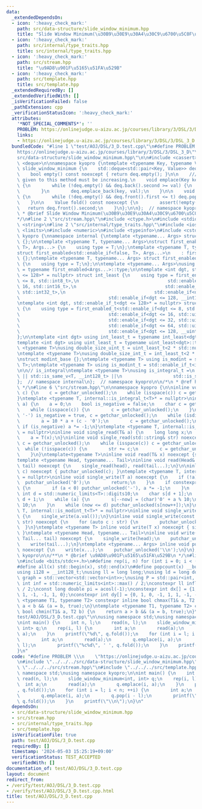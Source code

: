 ```yaml
---
data:
  _extendedDependsOn:
  - icon: ':heavy_check_mark:'
    path: src/data-structure/slide_window_minimum.hpp
    title: "Slide Window Minimum(\u30B9\u30E9\u30A4\u30C9\u6700\u5C0F\u5024)"
  - icon: ':heavy_check_mark:'
    path: src/internal/type_traits.hpp
    title: src/internal/type_traits.hpp
  - icon: ':heavy_check_mark:'
    path: src/stream.hpp
    title: "\u9AD8\u901F\u5165\u51FA\u529B"
  - icon: ':heavy_check_mark:'
    path: src/template.hpp
    title: src/template.hpp
  _extendedRequiredBy: []
  _extendedVerifiedWith: []
  _isVerificationFailed: false
  _pathExtension: cpp
  _verificationStatusIcon: ':heavy_check_mark:'
  attributes:
    '*NOT_SPECIAL_COMMENTS*': ''
    PROBLEM: https://onlinejudge.u-aizu.ac.jp/courses/library/3/DSL/3/DSL_3_D
    links:
    - https://onlinejudge.u-aizu.ac.jp/courses/library/3/DSL/3/DSL_3_D
  bundledCode: "#line 1 \"test/AOJ/DSL/3_D.test.cpp\"\n#define PROBLEM \\\n    \"\
    https://onlinejudge.u-aizu.ac.jp/courses/library/3/DSL/3/DSL_3_D\"\n#line 2 \"\
    src/data-structure/slide_window_minimum.hpp\"\n\n#include <cassert>\n#include\
    \ <deque>\n\nnamespace kyopro {\ntemplate <typename Key, typename Value> class\
    \ slide_window_minimum {\n    std::deque<std::pair<Key, Value>> deq;\n\npublic:\n\
    \    bool empty() const noexcept { return deq.empty(); }\n\n    /// @note keys\
    \ given to this method must be increasing.\n    void emplace(Key key, Value val)\
    \ {\n        while (!deq.empty() && deq.back().second >= val) {\n            deq.pop_back();\n\
    \        }\n        deq.emplace_back(key, val);\n    }\n\n    void pop(Key t)\
    \ {\n        while (!deq.empty() && deq.front().first <= t) deq.pop_front();\n\
    \    }\n\n    Value fold() const noexcept {\n        assert(!empty());\n     \
    \   return deq.front().second;\n    }\n};\n\n};  // namespace kyopro\n\n/**\n\
    \ * @brief Slide Window Minimum(\u30B9\u30E9\u30A4\u30C9\u6700\u5C0F\u5024)\n\
    */\n#line 2 \"src/stream.hpp\"\n#include <ctype.h>\n#include <stdio.h>\n#include\
    \ <string>\n#line 2 \"src/internal/type_traits.hpp\"\n#include <iostream>\n#include\
    \ <limits>\n#include <numeric>\n#include <typeinfo>\n#include <cstdint>\n\nnamespace\
    \ kyopro {\nnamespace internal {\ntemplate <typename... Args> struct first_enabled\
    \ {};\n\ntemplate <typename T, typename... Args>\nstruct first_enabled<std::enable_if<true,\
    \ T>, Args...> {\n    using type = T;\n};\ntemplate <typename T, typename... Args>\n\
    struct first_enabled<std::enable_if<false, T>, Args...>\n    : first_enabled<Args...>\
    \ {};\ntemplate <typename T, typename... Args> struct first_enabled<T, Args...>\
    \ {\n    using type = T;\n};\n\ntemplate <typename... Args>\nusing first_enabled_t\
    \ = typename first_enabled<Args...>::type;\n\ntemplate <int dgt, std::enable_if_t<dgt\
    \ <= 128>* = nullptr> struct int_least {\n    using type = first_enabled_t<std::enable_if<dgt\
    \ <= 8, std::int8_t>,\n                                 std::enable_if<dgt <=\
    \ 16, std::int16_t>,\n                                 std::enable_if<dgt <= 32,\
    \ std::int32_t>,\n                                 std::enable_if<dgt <= 64, std::int64_t>,\n\
    \                                 std::enable_if<dgt <= 128, __int128_t>>;\n};\n\
    \ntemplate <int dgt, std::enable_if_t<dgt <= 128>* = nullptr> struct uint_least\
    \ {\n    using type = first_enabled_t<std::enable_if<dgt <= 8, std::uint8_t>,\n\
    \                                 std::enable_if<dgt <= 16, std::uint16_t>,\n\
    \                                 std::enable_if<dgt <= 32, std::uint32_t>,\n\
    \                                 std::enable_if<dgt <= 64, std::uint64_t>,\n\
    \                                 std::enable_if<dgt <= 128, __uint128_t>>;\n\
    };\n\ntemplate <int dgt> using int_least_t = typename int_least<dgt>::type;\n\
    template <int dgt> using uint_least_t = typename uint_least<dgt>::type;\n\ntemplate\
    \ <typename T>\nusing double_size_uint_t = uint_least_t<2 * std::numeric_limits<T>::digits>;\n\
    \ntemplate <typename T>\nusing double_size_int_t = int_least_t<2 * std::numeric_limits<T>::digits>;\n\
    \nstruct modint_base {};\ntemplate <typename T> using is_modint = std::is_base_of<modint_base,\
    \ T>;\ntemplate <typename T> using is_modint_t = std::enable_if_t<is_modint<T>::value>;\n\
    \n\n// is_integral\ntemplate <typename T>\nusing is_integral_t =\n    std::enable_if_t<std::is_integral_v<T>\
    \ || std::is_same_v<T, __int128_t> ||\n                   std::is_same_v<T, __uint128_t>>;\n\
    };  // namespace internal\n};  // namespace kyopro\n\n/*\n * @ref https://qiita.com/kazatsuyu/items/f8c3b304e7f8b35263d8\n\
    \ */\n#line 6 \"src/stream.hpp\"\n\nnamespace kyopro {\n\ninline void single_read(char&\
    \ c) {\n    c = getchar_unlocked();\n    while (isspace(c)) c = getchar_unlocked();\n\
    }\ntemplate <typename T, internal::is_integral_t<T>* = nullptr>\ninline void single_read(T&\
    \ a) {\n    a = 0;\n    bool is_negative = false;\n    char c = getchar_unlocked();\n\
    \    while (isspace(c)) {\n        c = getchar_unlocked();\n    }\n    if (c ==\
    \ '-') is_negative = true, c = getchar_unlocked();\n    while (isdigit(c)) {\n\
    \        a = 10 * a + (c - '0');\n        c = getchar_unlocked();\n    }\n   \
    \ if (is_negative) a *= -1;\n}\ntemplate <typename T, internal::is_modint_t<T>*\
    \ = nullptr>\ninline void single_read(T& a) {\n    long long x;\n    single_read(x);\n\
    \    a = T(x);\n}\ninline void single_read(std::string& str) noexcept {\n    char\
    \ c = getchar_unlocked();\n    while (isspace(c)) c = getchar_unlocked();\n  \
    \  while (!isspace(c)) {\n        str += c;\n        c = getchar_unlocked();\n\
    \    }\n}\ntemplate<typename T>\ninline void read(T& x) noexcept {single_read(x);}\n\
    template <typename Head, typename... Tail>\ninline void read(Head& head, Tail&...\
    \ tail) noexcept {\n    single_read(head), read(tail...);\n}\n\ninline void single_write(char\
    \ c) noexcept { putchar_unlocked(c); }\ntemplate <typename T, internal::is_integral_t<T>*\
    \ = nullptr>\ninline void single_write(T a) noexcept {\n    if (!a) {\n      \
    \  putchar_unlocked('0');\n        return;\n    }\n    if constexpr (std::is_signed_v<T>)\
    \ {\n        if (a < 0) putchar_unlocked('-'), a *= -1;\n    }\n    constexpr\
    \ int d = std::numeric_limits<T>::digits10;\n    char s[d + 1];\n    int now =\
    \ d + 1;\n    while (a) {\n        s[--now] = (char)'0' + a % 10;\n        a /=\
    \ 10;\n    }\n    while (now <= d) putchar_unlocked(s[now++]);\n}\ntemplate <typename\
    \ T, internal::is_modint_t<T>* = nullptr>\ninline void single_write(T a) noexcept\
    \ {\n    single_write(a.val());\n}\ninline void single_write(const std::string&\
    \ str) noexcept {\n    for (auto c : str) {\n        putchar_unlocked(c);\n  \
    \  }\n}\ntemplate <typename T> inline void write(T x) noexcept { single_write(x);\
    \ }\ntemplate <typename Head, typename... Tail>\ninline void write(Head head,\
    \ Tail... tail) noexcept {\n    single_write(head);\n    putchar_unlocked(' ');\n\
    \    write(tail...);\n}\ntemplate <typename... Args> inline void put(Args... x)\
    \ noexcept {\n    write(x...);\n    putchar_unlocked('\\n');\n}\n};  // namespace\
    \ kyopro\n\n/**\n * @brief \u9AD8\u901F\u5165\u51FA\u529B\n */\n#line 2 \"src/template.hpp\"\
    \n#include <bits/stdc++.h>\n#define rep(i, n) for (int i = 0; i < (n); i++)\n\
    #define all(x) std::begin(x), std::end(x)\n#define popcount(x) __builtin_popcountll(x)\n\
    using i128 = __int128_t;\nusing ll = long long;\nusing ld = long double;\nusing\
    \ graph = std::vector<std::vector<int>>;\nusing P = std::pair<int, int>;\nconstexpr\
    \ int inf = std::numeric_limits<int>::max() / 2;\nconstexpr ll infl = std::numeric_limits<ll>::max()\
    \ / 2;\nconst long double pi = acosl(-1);\nconstexpr int dx[] = {1, 0, -1, 0,\
    \ 1, -1, -1, 1, 0};\nconstexpr int dy[] = {0, 1, 0, -1, 1, 1, -1, -1, 0};\ntemplate\
    \ <typename T1, typename T2> constexpr inline bool chmax(T1& a, T2 b) {\n    return\
    \ a < b && (a = b, true);\n}\ntemplate <typename T1, typename T2> constexpr inline\
    \ bool chmin(T1& a, T2 b) {\n    return a > b && (a = b, true);\n}\n#line 6 \"\
    test/AOJ/DSL/3_D.test.cpp\"\n\nusing namespace std;\nusing namespace kyopro;\n\
    \nint main() {\n    int n, l;\n    read(n, l);\n    slide_window_minimum<int,\
    \ int> q;\n    rep(i, l) {\n        int a;\n        read(a);\n        q.emplace(i,\
    \ a);\n    }\n    printf(\"%d\", q.fold());\n    for (int i = l; i < n; ++i) {\n\
    \        int a;\n        read(a);\n        q.emplace(i, a);\n        q.pop(i -\
    \ l);\n        printf(\"%c%d\", ' ', q.fold());\n    }\n    printf(\"\\n\");\n\
    }\n"
  code: "#define PROBLEM \\\n    \"https://onlinejudge.u-aizu.ac.jp/courses/library/3/DSL/3/DSL_3_D\"\
    \n#include \"../../../src/data-structure/slide_window_minimum.hpp\"\n#include\
    \ \"../../../src/stream.hpp\"\n#include \"../../../src/template.hpp\"\n\nusing\
    \ namespace std;\nusing namespace kyopro;\n\nint main() {\n    int n, l;\n   \
    \ read(n, l);\n    slide_window_minimum<int, int> q;\n    rep(i, l) {\n      \
    \  int a;\n        read(a);\n        q.emplace(i, a);\n    }\n    printf(\"%d\"\
    , q.fold());\n    for (int i = l; i < n; ++i) {\n        int a;\n        read(a);\n\
    \        q.emplace(i, a);\n        q.pop(i - l);\n        printf(\"%c%d\", ' ',\
    \ q.fold());\n    }\n    printf(\"\\n\");\n}\n"
  dependsOn:
  - src/data-structure/slide_window_minimum.hpp
  - src/stream.hpp
  - src/internal/type_traits.hpp
  - src/template.hpp
  isVerificationFile: true
  path: test/AOJ/DSL/3_D.test.cpp
  requiredBy: []
  timestamp: '2024-05-03 15:25:19+09:00'
  verificationStatus: TEST_ACCEPTED
  verifiedWith: []
documentation_of: test/AOJ/DSL/3_D.test.cpp
layout: document
redirect_from:
- /verify/test/AOJ/DSL/3_D.test.cpp
- /verify/test/AOJ/DSL/3_D.test.cpp.html
title: test/AOJ/DSL/3_D.test.cpp
---
```

